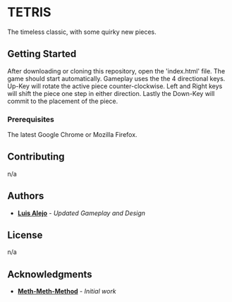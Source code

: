 # TETRIS

The timeless classic, with some quirky new pieces.

## Getting Started

After downloading or cloning this repository, open the 'index.html' file. The game should start automatically. Gameplay uses the the 4 directional keys. Up-Key will rotate the active piece counter-clockwise. Left and Right keys will shift the piece one step in either direction. Lastly the Down-Key will commit to the placement of the piece. 

### Prerequisites

The latest Google Chrome or Mozilla Firefox.

## Contributing

n/a


## Authors

* **[Luis Alejo](https://github.com/elzbyfar)** - *Updated Gameplay and Design*

## License

n/a

## Acknowledgments

* **[Meth-Meth-Method](https://github.com/meth-meth-method)** - *Initial work*

